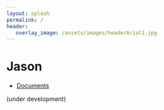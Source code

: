 ```yaml
---
layout: splash
permalink: /
header:
   overlay_image: /assets/images/headerArial1.jpg
---
```

# Jason

- [Documents](http://jason-lang.github.io/jason/doc/)

(under development)
